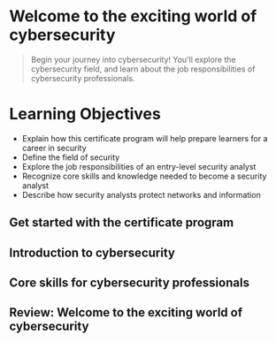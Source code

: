 # Welcome to the exciting world of cybersecurity
> Begin your journey into cybersecurity! You'll explore the cybersecurity field, and learn about the job responsibilities of cybersecurity professionals.
# Learning Objectives
- Explain how this certificate program will help prepare learners for a career in security
- Define the field of security
- Explore the job responsibilities of an entry-level security analyst
- Recognize core skills and knowledge needed to become a security analyst
- Describe how security analysts protect networks and information

## Get started with the certificate program
## Introduction to cybersecurity
## Core skills for cybersecurity professionals
## Review: Welcome to the exciting world of cybersecurity
